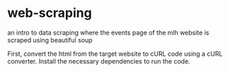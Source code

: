# web-scraping
an intro to data scraping where the events page of the mlh website is scraped using beautiful soup

First, convert the html from the target website to cURL code using a cURL converter.
Install the necessary dependencies to run the code.
